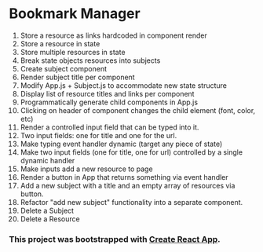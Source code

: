 # Bookmark Manager
1. Store a resource as links hardcoded in component render
1. Store a resource in state
1. Store multiple resources in state
1. Break state objects resources into subjects
1. Create subject component
1. Render subject title per component
1. Modify App.js + Subject.js to accommodate new state structure
1. Display list of resource titles and links per component
1. Programmatically generate child components in App.js
1. Clicking on header of component changes the child element (font, color, etc)
1. Render a controlled input field that can be typed into it.
1. Two input fields: one for title and one for the url.
1. Make typing event handler dynamic (target any piece of state)
1. Make two input fields (one for title, one for url) controlled by a single dynamic handler
1. Make inputs add a new resource to page
1. Render a button in App that returns something via event handler
1. Add a new subject with a title and an empty array of resources via button.
1. Refactor "add new subject" functionality into a separate component.
1. Delete a Subject
1. Delete a Resource

### This project was bootstrapped with [Create React App](https://github.com/facebookincubator/create-react-app).
